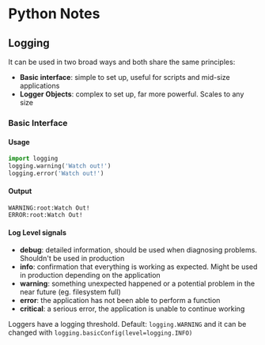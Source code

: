 # Python Notes

## Logging
It can be used in two broad ways and both share the same principles:
* **Basic interface**: simple to set up, useful for scripts and mid-size applications
* **Logger Objects**: complex to set up, far more powerful. Scales to any size

### Basic Interface
#### Usage
```python
import logging
logging.warning('Watch out!')
logging.error('Watch out!')
```
#### Output
```
WARNING:root:Watch Out!
ERROR:root:Watch Out!
```

#### Log Level signals
* **debug**: detailed information, should be used when diagnosing problems. Shouldn't be used in production
* **info**: confirmation that everything is working as expected. Might be used in production depending on the application
* **warning**: something unexpected happened or a potential problem in the near future (eg. filesystem full)
* **error**: the application has not been able to perform a function
* **critical**: a serious error, the application is unable to continue working

Loggers have a logging threshold. Default: ```logging.WARNING``` and it can be changed with ```logging.basicConfig(level=logging.INFO)```

